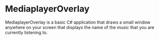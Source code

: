 # MediaplayerOverlay

MediaplayerOverlay is a basic C# application that draws a small window anywhere on your screen that displays the name of the music that you are currently listening to. 
